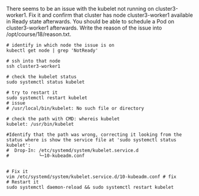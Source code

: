 There seems to be an issue with the kubelet not running on cluster3-worker1. 
Fix it and confirm that cluster has node cluster3-worker1 available in Ready state afterwards. 
You should be able to schedule a Pod on cluster3-worker1 afterwards.
Write the reason of the issue into /opt/course/18/reason.txt.

```
# identify in which node the issue is on
kubectl get node | grep 'NotReady'

# ssh into that node
ssh cluster3-worker1

# check the kubelet status
sudo systemctl status kubelet

# try to restart it
sudo systemctl restart kubelet
# issue
# /usr/local/bin/kubelet: No such file or directory

# check the path with CMD: whereis kubelet
kubelet: /usr/bin/kubelet

#Identify that the path was wrong, correcting it looking from the status where is show the service file at 'sudo systemctl status kubelet':
#  Drop-In: /etc/systemd/system/kubelet.service.d
#           └─10-kubeadm.conf


# Fix it
vim /etc/systemd/system/kubelet.service.d/10-kubeadm.conf # fix
# Restart it
sudo systemctl daemon-reload && sudo systemctl restart kubelet
```
